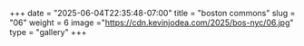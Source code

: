 +++
date = "2025-06-04T22:35:48-07:00"
title = "boston commons"
slug = "06"
weight = 6
image ="https://cdn.kevinjodea.com/2025/bos-nyc/06.jpg"
type = "gallery"
+++
